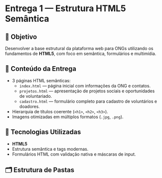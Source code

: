 # Entrega 1 — Estrutura HTML5 Semântica

## 🎯 Objetivo
Desenvolver a base estrutural da plataforma web para ONGs utilizando os fundamentos de **HTML5**, com foco em semântica, formulários e multimídia.

## 📄 Conteúdo da Entrega
- 3 páginas HTML semânticas:
  - `index.html` — página inicial com informações da ONG e contatos.  
  - `projetos.html` — apresentação de projetos sociais e oportunidades de voluntariado.  
  - `cadastro.html` — formulário completo para cadastro de voluntários e doadores.
- Hierarquia de títulos coerente (`<h1>`, `<h2>`, `<h3>`).
- Imagens otimizadas em múltiplos formatos (`.jpg`, `.png`).

## 🧰 Tecnologias Utilizadas
- **HTML5**
- Estrutura semântica e tags modernas.
- Formulários HTML com validação nativa e máscaras de input.

## 🗂️ Estrutura de Pastas
